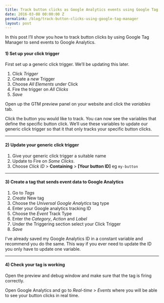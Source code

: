 ```yaml
---
title: Track button clicks as Google Analytics events using Google Tag Manager
date: 2016-03-08 00:00:00 Z
permalink: /blog/track-button-clicks-using-google-tag-manager
layout: post
---
```


In this post I’ll show you how to track button clicks by using Google Tag Manager to send events to Google Analytics.

<amp-img src="/assets/images/click-me.gif" height="349" width="660" layout="responsive" alt="Track button clicks with GTM"></amp-img>

#### 1) Set up your click trigger

First set up a generic click trigger. We’ll be updating this later.

1. Click _Trigger_
1. Create a _new_ Trigger
1. Choose _All Elements_ under Click
1. Fire the trigger on _All Clicks_
1. _Save_

<amp-img src="/assets/images/all-clicks-trigger.jpg" height="189" width="660" layout="responsive" alt="GTM trigger configuration"></amp-img>

Open up the GTM preview panel on your website and click the _variables_ tab. 

Click the button you would like to track. You can now see the variables that define the specific button click. We’ll use these variables to update our generic click trigger so that it that only tracks your specific button clicks.

<amp-img src="/assets/images/variables.jpg" height="266" width="660" layout="responsive" alt="GTM variables"></amp-img>

<hr>

#### 2) Update your generic click trigger

1. Give your generic click trigger a suitable name
1. Update to Fire on _Some Clicks_.
1. Choose _Click ID_ > **Containing** > **[Your button ID]** eg `my-button`

<amp-img src="/assets/images/trigger-connfig.jpg" height="245" width="660" layout="responsive" alt="GTM trigger configuration with some clicks"></amp-img>

<hr>

#### 3) Create a tag that sends event data to Google Analytics

1. Go to _Tags_
1. _Create_ New tag
1. Choose the _Universal Google Analytics_ tag type
1. Enter your Google analytics tracking ID
1. Choose the _Event_ Track Type
1. Enter the _Category_,  _Action_ and _Label_
1. Under the Triggering section select your Click Trigger
1. _Save_

<amp-img src="/assets/images/button-click-event.jpg" height="308" width="660" layout="responsive" alt="GTM event"></amp-img>

I've already saved my Google Analytics ID in a constant variable and recommend you do the same. This way if you ever need to update the ID you only have to update one variable.

<hr>

#### 4) Check your tag is working

Open the preview and debug window and make sure that the tag is firing correctly.

<amp-img src="/assets/images/check-button-click-tag.jpg" height="309" width="660" layout="responsive" alt="GTM tag firing"></amp-img>

Open Google Analytics and go to _Real-time_ > _Events_ where you will be able to see your button clicks in real time.

<amp-img src="/assets/images/real-time-button-click.jpg" height="243" width="660" layout="responsive" alt="GA real-time events"></amp-img>
